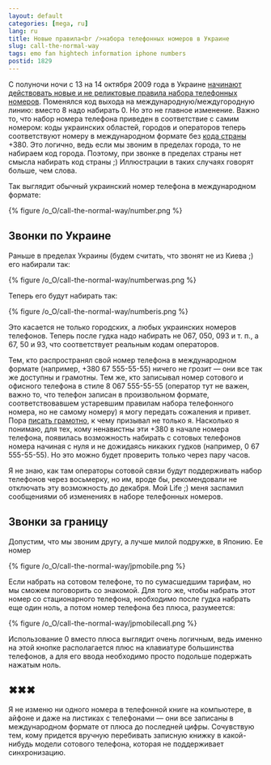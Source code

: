 ```yaml
---
layout: default
categories: [mega, ru]
lang: ru
title: Новые правила<br />набора телефонных номеров в Украине
slug: call-the-normal-way
tags: emo fan hightech information iphone numbers 
postid: 1829
---
```

С полуночи ночи с 13 на 14 октября 2009 года в Украине <a href="http://ukrtelecom.ua/reference/intercall">начинают действовать новые и не реликтовые правила набора телефонных номеров</a>. Поменялся код выхода на международную/междугородную линию: вместо 8 надо набирать 0. Но это не главное изменение. Важно то, что набор номера телефона приведен в соответствие с самим номером: коды украинских областей, городов и операторов теперь соответствуют номеру в международном формате без <a href="http://en.wikipedia.org/wiki/List_of_country_calling_codes">кода страны</a> +380. Это логично, ведь если мы звоним в пределах города, то не набираем код города. Поэтому, при звонке в пределах страны нет смысла набирать код страны ;) Иллюстрации в таких случаях говорят больше, чем слова.<!--more-->

Так выглядит обычный украинский номер телефона в международном формате:



{% figure /o_O/call-the-normal-way/number.png %}




## Звонки по Украине

Раньше в пределах Украины (будем считать, что звонят не из Киева ;) его набирали так:



{% figure /o_O/call-the-normal-way/numberwas.png %}



Теперь его будут набирать так:



{% figure /o_O/call-the-normal-way/numberis.png %}



Это касается не только городских, а любых украинских номеров телефонов. Теперь после гудка надо набирать не 067, 050, 093 и т. п., а 67, 50 и 93, что соответствует реальным кодам операторов.

Тем, кто распространял свой номер телефона в международном формате (например, +380 67 555-55-55) ничего не грозит — они все так же доступны и грамотны. Тем же, кто записывал номер сотового и офисного телефона в стиле 8 067 555-55-55 (оператор тут не важен, важно то, что телефон записан в произвольном формате, соответствовавшем устаревшим правилам набора телефонного номера, но не самому номеру) я могу передать сожаления и привет. Пора <a href="/mega/2007/kolja-nas-priedalji/">писать грамотно</a>, к чему призывал не только я. Насколько я понимаю, для тех, кому ненавистны эти +380 в начале номера телефона, появилась возможность набирать с сотовых телефонов номера начиная с нуля и не дожидаясь никаких гудков (например, 0 67 555-55-55). Но это можно будет проверить только через пару часов.

Я не знаю, как там операторы сотовой связи будут поддерживать набор телефонов через восьмерку, но им, вроде бы, рекомендовали не отключать эту возможность до декабря. Мой Life ;) меня заспамил сообщениями об изменениях в наборе телефонных номеров.


## Звонки за границу

Допустим, что мы звоним другу, а лучше милой подружке, в Японию. Ее номер



{% figure /o_O/call-the-normal-way/jpmobile.png %}



Если набрать на сотовом телефоне, то по сумасшедшим тарифам, но мы сможем поговорить со знакомой. Для того же, чтобы набрать этот номер со стационарного телефона, необходимо после гудка набрать еще один ноль, а потом номер телефона без плюса, разумеется: 



{% figure /o_O/call-the-normal-way/jpmobilecall.png %}



Использование 0 вместо плюса выглядит очень логичным, ведь именно на этой кнопке располагается плюс на клавиатуре большинства телефонов, а для его ввода необходимо просто подольше подержать нажатым ноль.


## ✖✖✖

Я не изменю ни одного номера в телефонной книге на компьютере, в айфоне и даже на листиках с телефонами — они все записаны в международном формате от плюса до последней цифры. Сочувствую тем, кому придется вручную перебивать записную книжку в какой-нибудь модели сотового телефона, которая не поддерживает синхронизацию.